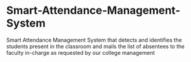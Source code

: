 # Smart-Attendance-Management-System
Smart Attendance Management System that detects and identifies the students present in the classroom and mails the list of absentees to the faculty in-charge as requested by our college management
